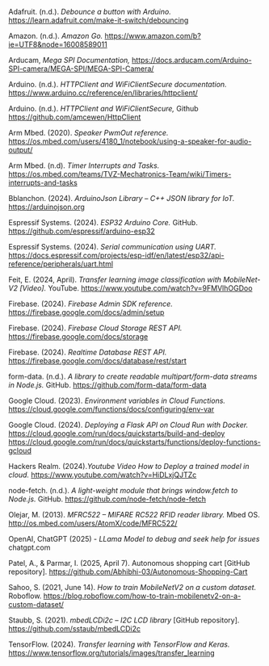 Adafruit. (n.d.). *Debounce a button with Arduino.* https://learn.adafruit.com/make-it-switch/debouncing

Amazon. (n.d.). *Amazon Go.* https://www.amazon.com/b?ie=UTF8&node=16008589011

Arducam, *Mega SPI Documentation,* https://docs.arducam.com/Arduino-SPI-camera/MEGA-SPI/MEGA-SPI-Camera/

Arduino. (n.d.). *HTTPClient and WiFiClientSecure documentation.* https://www.arduino.cc/reference/en/libraries/httpclient/ 

Arduino. (n.d.). *HTTPClient and WiFiClientSecure,* Github https://github.com/amcewen/HttpClient

Arm Mbed. (2020). *Speaker PwmOut reference.* https://os.mbed.com/users/4180_1/notebook/using-a-speaker-for-audio-output/

Arm Mbed. (n.d). *Timer Interrupts and Tasks.* https://os.mbed.com/teams/TVZ-Mechatronics-Team/wiki/Timers-interrupts-and-tasks

Bblanchon. (2024). *ArduinoJson Library – C++ JSON library for IoT.* https://arduinojson.org

Espressif Systems. (2024). *ESP32 Arduino Core.* GitHub. https://github.com/espressif/arduino-esp32

Espressif Systems. (2024). *Serial communication using UART.* https://docs.espressif.com/projects/esp-idf/en/latest/esp32/api-reference/peripherals/uart.html

Feit, E. (2024, April). *Transfer learning image classification with MobileNet-V2 [Video].* YouTube. https://www.youtube.com/watch?v=9FMVlhOGDoo

Firebase. (2024). *Firebase Admin SDK reference.* https://firebase.google.com/docs/admin/setup

Firebase. (2024). *Firebase Cloud Storage REST API.* https://firebase.google.com/docs/storage

Firebase. (2024). *Realtime Database REST API.* https://firebase.google.com/docs/database/rest/start

form-data. (n.d.). *A library to create readable multipart/form-data streams in Node.js.* GitHub. https://github.com/form-data/form-data

Google Cloud. (2023). *Environment variables in Cloud Functions.* https://cloud.google.com/functions/docs/configuring/env-var

Google Cloud. (2024). *Deploying a Flask API on Cloud Run with Docker.* https://cloud.google.com/run/docs/quickstarts/build-and-deploy
https://cloud.google.com/run/docs/quickstarts/functions/deploy-functions-gcloud

Hackers Realm. (2024).*Youtube Video How to Deploy a trained model in cloud.* https://www.youtube.com/watch?v=HiDLxjQJTZc

node-fetch. (n.d.). *A light-weight module that brings window.fetch to Node.js.* GitHub. https://github.com/node-fetch/node-fetch

Olejar, M. (2013). *MFRC522 – MIFARE RC522 RFID reader library.* Mbed OS. http://os.mbed.com/users/AtomX/code/MFRC522/

OpenAI, ChatGPT (2025) - *LLama Model to debug and seek help for issues* chatgpt.com

Patel, A., & Parmar, I. (2025, April 7). Autonomous shopping cart [GitHub repository]. https://github.com/Abhibhi-03/Autonomous-Shopping-Cart

Sahoo, S. (2021, June 14). *How to train MobileNetV2 on a custom dataset.* Roboflow. https://blog.roboflow.com/how-to-train-mobilenetv2-on-a-custom-dataset/

Staubb, S. (2021). *mbedLCDi2c – I2C LCD library* [GitHub repository]. https://github.com/sstaub/mbedLCDi2c

TensorFlow. (2024). *Transfer learning with TensorFlow and Keras.* https://www.tensorflow.org/tutorials/images/transfer_learning
